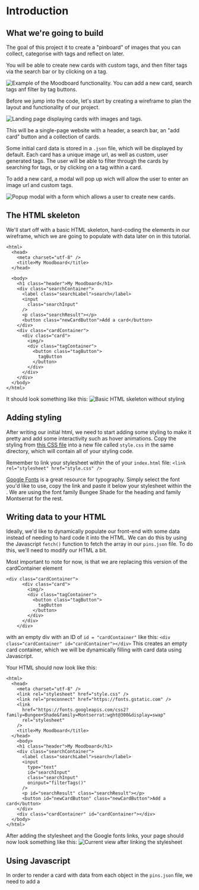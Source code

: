 # Introduction

## What we're going to build

The goal of this project it to create a "pinboard" of images that you can collect, categorise with tags and reflect on later.

You will be able to create new cards with custom tags, and then filter tags via the search bar or by clicking on a tag.

![Example of the Moodboard functionality. You can add a new card, search tags anf filter by tag buttons. ](./images/moodboard.gif)

Before we jump into the code, let's start by creating a wireframe to plan the layout and functionality of our project.

![Landing page displaying cards with images and tags.](./images/wireframe.png)

This will be a single-page website with a header, a search bar, an "add card" button and a collection of cards.

Some initial card data is stored in a `.json` file, which will be displayed by default. Each card has a unique image url, as well as custom, user generated tags. The user will be able to filter through the cards by searching for tags, or by clicking on a tag within a card.

To add a new card, a modal will pop up wich will allow the user to enter an image url and custom tags.

![Popup modal with a form which allows a user to create new cards.](./images/modal-wireframe.png)

## The HTML skeleton

We'll start off with a basic HTML skeleton, hard-coding the elements in our wireframe, which we are going to populate with data later on in this tutorial.

```
<html>
  <head>
    <meta charset="utf-8" />
    <title>My Moodboard</title>
  </head>

  <body>
    <h1 class="header">My Moodboard</h1>
    <div class="searchContainer">
      <label class="searchLabel">search</label>
      <input
        class="searchInput"
      />
      <p class="searchResult"></p>
      <button class="newCardButton">Add a card</button>
    </div>
    <div class="cardContainer">
      <div class="card">
        <img/>
        <div class="tagContainer">
          <button class="tagButton">
            tagButton
          </button>
        </div>
      </div>
    </div>
  </body>
</html>
```

It should look something like this:
![Basic HTML skeleton without styling](./images/html-skeleton.png)

## Adding styling

After writing our initial html, we need to start adding some styling to make it pretty and add some interactivity such as hover animations.
Copy the styling from [this CSS file](https://github.com/ritza-co/simple-pinterest/blob/main/style.css) into a new file called `style.css` in the same directory, which will contain all of your styling code.

Remember to link your stylesheet within the <head /> of your `index.html` file:
`<link rel="stylesheet" href="style.css" />`

[Google Fonts](https://fonts.google.com/) is a great resource for typography. Simply select the font you'd like to use, copy the link and paste it below your stylesheet within the <head/>.
We are using the font family Bungee Shade for the heading and family Montserrat for the rest.

## Writing data to your HTML

Ideally, we'd like to dynamically populate our front-end with some data instead of needing to hard code it into the HTML. We can do this by using the Javascript `fetch()` function to fetch the array in our `pins.json` file.
To do this, we'll need to modify our HTML a bit.

Most important to note for now, is that we are replacing this version of the cardContainer element

```
<div class="cardContainer">
      <div class="card">
        <img/>
        <div class="tagContainer">
          <button class="tagButton">
            tagButton
          </button>
        </div>
      </div>
    </div>
```

with an empty div with an ID of `id = "cardContainer"` like this:
`<div class="cardContainer" id="cardContainer"></div>`
This creates an empty card container, which we will be dynamically filling with card data using Javascript.

Your HTML should now look like this:

```
<html>
  <head>
    <meta charset="utf-8" />
    <link rel="stylesheet" href="style.css" />
    <link rel="preconnect" href="https://fonts.gstatic.com" />
    <link
      href="https://fonts.googleapis.com/css2?family=Bungee+Shade&family=Montserrat:wght@300&display=swap"
      rel="stylesheet"
    />
    <title>My Moodboard</title>
  </head>
    <body>
    <h1 class="header">My Moodboard</h1>
    <div class="searchContainer">
      <label class="searchLabel">search</label>
      <input
        type="text"
        id="searchInput"
        class="searchInput"
        oninput="filterTags()"
      />
      <p id="searchResult" class="searchResult"></p>
      <button id="newCardButton" class="newCardButton">Add a card</button>
    </div>
    <div class="cardContainer" id="cardContainer"></div>
  </body>
</html>
```

After adding the stylesheet and the Google fonts links, your page should now look something like this:
![Current view after linking the stylesheet](./images/html-styling.png)

## Using Javascript

In order to render a card with data from each object in the `pins.json` file, we need to add a <script /> element to the bottom of your HTML, just above the closing <body/> tag.

```
<!DOCTYPE html>
<html>
  <head>
    <meta charset="utf-8" />
    <title>My Moodboard</title>
    <link rel="stylesheet" href="style.css" />
  </head>

  <body>

  <!-- Your HTML here -->

    <script>
    </script>

  </body>
</html>
```

We begin by selecting the `cardContainer`, which will house the cards we are about to render. Using the `fetch()` function, we set `cards = data` received from the `pins.json` file.

```
<script>
    const cardContainer = document.querySelector("cardContainer");
    let cards = [];
    fetch("pins.json")
    .then(function (response) {
        return response.json();
    })
    .then(function (data) {
        cards = data;
    })
    .catch(function (err) {
        console.log(err);
    });
</script>
```

We then create an `appendData()` function, which maps over all the objects within the `pins.json` array using a for-loop. For-loops are useful when you want to run over the same code over-and-over, using different values. In this case, we want to create a separate card for each card object in the `pins.json` file.

Note that we can set attributes such as class names, source tags and ID's directly within this function. For example, this would set a class name of `class="card"` on all cards created within the for-loop.

```
var card = document.createElement("div");
card.className = "card";
```

```
    function appendData(data) {
        <!-- get the element that we want to transform -->
        var cardContainer = document.getElementById("cardContainer");
        cardContainer.innerHTML = "";

        <!-- i represents each object within the array  -->
        for (var i = 0; i < data.length; i++) {
            <!-- create a new div element with a class="card" and append it to the cardContainer -->
          var card = document.createElement("div");
          card.className = "card";
          cardContainer.appendChild(card);

        <!-- similarly, create an img element with a src value of data[i].src, which refers to the src object within our pins.json file -->
          var img = document.createElement("img");
          img.src = data[i].src;
          card.appendChild(img);

        <!-- create another div element with a class of tagContainer -->
          var tagContainer = document.createElement("div");
          tagContainer.className = "tagContainer";
          card.appendChild(tagContainer);

        <!-- to create the individual tag buttons, we will need to map over the data[i].tags object within pins.json, using the javascript function, map().  For each tag, we will create a new button element with an onClick() function-->
          const tagButtons = data[i].tags.map((tag) => {
            const tagButton = document.createElement("button");

            <!-- the onClick() function filters the cards in the cardContainer by checking which cards contain tags with the same innerHTML  -->
            tagButton.onclick = () => {
              const filteredCards = cards.filter((card) => {
                return (
                  card.tags.find((tag) => {
                    return tag.includes(tagButton.innerHTML);
                  }) !== undefined
                );
              });
              appendData(filteredCards);
            };
            tagButton.innerHTML = tag;
            return tagButton;
          });
          for (const tagButton of tagButtons) {
            tagButton.className = "tagButton";
            tagContainer.appendChild(tagButton);
          }
        }
    }
```

## Filtering through the tags

Once you've gotten to a point where you have cards with tags, we want to be able to filter these tags into collections.

Note how we can set the search term value to the user's input value in the search bar by finding
`var searchTerm = document.getElementById("searchInput").value;`

Add the following snippet to your <script/>, below the `appendData()` function.

```
function filterTags() {
    <!-- get the value of the searchInput and display it to the user within the searchResult element  -->
    var searchTerm = document.getElementById("searchInput").value;
    document.getElementById("searchResult").innerHTML =
    "You searched for: " + searchTerm;

    <!-- transform the user input as well as the tags to be lower case to ensure that the tags match the search keys exactly -->
    const searchTermLower = searchTerm.toLowerCase();

    <!-- filter the cards based on whether the tags include the search term results -->
    const filteredCards = cards.filter((card) => {
        return (
            card.tags.find((tag) => {
                const tagLower = tag.toLowerCase();
                return tagLower.includes(searchTermLower);
            }) !== undefined
        );
    });
    appendData(filteredCards);
}
```

## Adding a modal

A modal is a variation of 'pop-up' that could display information or ask for user information, such as a sign-up form for example.
In our case, we want to use a basic modal to get the data we need to add a new card to our collection.

Within the modal, we'll be using an html form element with a submit button.
The input type specifies the type of user input we expect, which can be text, radio buttons, checkboxes, etc.

Add the modal html below the `cardContainer` element.

```
<div id="newCardModal" class="modal">
      <div class="modal-content">
        <span class="close">&times;</span>
        <form>
          <label for="imgSrc">Image source</label>
          <input
            type="text"
            id="imgsrc"
            name="source"
            class="newCardInput"
            placeholder="Paste your image url here"
          />
          <label for="tags">Tags</label>
          <input
            type="text"
            id="tags"
            name="tags"
            class="newCardInput"
            placeholder="Separate tags with a semicolon ( ; )"
          />
          <button type="button" class="submitButton" onclick="saveNewCard()">
            Submit
          </button>
        </form>
      </div>
</div>
```

Your full HTML should now look like this (excluding the <script />):

```
<!DOCTYPE html>
<html>
  <head>
    <meta charset="utf-8" />

    <title>My Moodboard</title>

    <link rel="stylesheet" href="style.css" />
    <link rel="preconnect" href="https://fonts.gstatic.com" />
    <link
      href="https://fonts.googleapis.com/css2?family=Bungee+Shade&family=Montserrat:wght@300&display=swap"
      rel="stylesheet"
    />
  </head>

  <body>
    <h1 class="header">My Moodboard</h1>
    <div class="searchContainer">
      <label class="searchLabel">search</label>
      <input
        type="text"
        id="searchInput"
        class="searchInput"
        oninput="filterTags()"
      />
      <p id="searchResult" class="searchResult"></p>
      <button id="newCardButton" class="newCardButton">Add a card</button>
    </div>
    <div class="cardContainer" id="cardContainer"></div>
    <div id="newCardModal" class="modal">
      <div class="modal-content">
        <span class="close">&times;</span>
        <form>
          <label for="fname">Image source</label>
          <input
            type="text"
            id="imgsrc"
            name="source"
            class="newCardInput"
            placeholder="Paste your image url here"
          />
          <label for="lname">Tags</label>
          <input
            type="text"
            id="tags"
            name="tags"
            class="newCardInput"
            placeholder="Separate tags with a semicolon ( ; )"
          />
          <button type="button" class="submitButton" onclick="saveNewCard()">
            Submit
          </button>
        </form>
      </div>
    </div>
  </body>
</html>

```

Then, we need to create a button to open the modal by setting the display property to "block" ( from a default of `display = "none"`). To close the modal, we'll do the opposite, setting the display property back to `display = "none"`.

```
var newCardButton = document.getElementById("newCardButton");

      var newCardModal = document.getElementById("newCardModal");
      newCardButton.onclick = function () {
        newCardModal.style.display = "block";
      };

      var closeModal = document.getElementsByClassName("close")[0];
      closeModal.onclick = function () {
        newCardModal.style.display = "none";
      };

    <!-- this will enable the modal to close when the user clicks anywhere outside of the modal body -->
      window.onclick = function (event) {
        if (event.target == newCardModal) {
          newCardModal.style.display = "none";
        }
};
```

When clicking on the "Add card" button, your modal form should appear and you should be able to close it by clicking the X at the top right, or anywhere outside of the modal contents. 

![Styled modal containing a form and submit button](./images/styled-modal.png)

## Create a new card with custom input data

Lastly, we need to use the user data that we collected from the modal inputs to create and append a new card to our collection.

Don't forget to append your new cards to your existing collection and close your modal.

```
function saveNewCard() {
    var newImgSrc = document.getElementById("imgsrc").value;

    <!-- To separate the tag values, we can use the Javasript `split()` function. -->
    var newTags = document.getElementById("tags").value.split(";");

    <!-- Each card needs to have a unique ID, which we can create by getting the last ID in the existing array and adding one. -->
    var lastCardId = cards[cards.length - 1].id;

    <!-- Create a `newCard` variable that stores the new data in the same format as in the exising `pins.json` format -->
    var newCard = {
        id: lastCardId + 1,
        src: newImgSrc,
        tags: newTags,
    };

    <!-- add the `newCard ` to your existing card array -->
    cards = [...cards, newCard];
    appendData(cards);

    <!-- set modal display to none to close the modal -->
    newCardModal.style.display = "none";
}
```

## Where next?

A good place to start would be to customise this project. Feel free to play around with the fonts and styling to make it your own. 

Some ideas for add-ons to this project would be to add the ability of filtering for more than one tag at a time, or to be able to add a custom description to ech card. 
